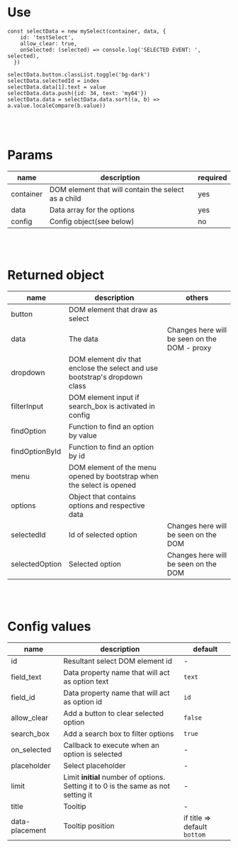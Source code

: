 # Use
```(Javascript)
const selectData = new mySelect(container, data, {
    id: 'testSelect',
    allow_clear: true,
    onSelected: (selected) => console.log('SELECTED EVENT: ', selected),
  })

selectData.button.classList.toggle('bg-dark')
selectData.selectedId = index
selectData.data[1].text = value
selectData.data.push({id: 34, text: 'my64'})
selectData.data = selectData.data.sort((a, b) => a.value.localeCompare(b.value))
```

<br></br>

# Params
| name | description | required |
|---|---|---|
|container|DOM element that will contain the select as a child|yes|
|data|Data array for the options|yes|
|config|Config object(see below)|no|

<br></br>

# Returned object
| name | description | others |
|---|---|---|
|button|DOM element that draw as select|
|data|The data|Changes here will be seen on the DOM - proxy
|dropdown|DOM element div that enclose the select and use bootstrap's dropdown class|
|filterInput|DOM element input if search_box is activated in config|
|findOption|Function to find an option by value|
|findOptionById|Function to find an option by id|
|menu|DOM element of the menu opened by bootstrap when the select is opened|
|options|Object that contains options and respective data|
|selectedId|Id of selected option|Changes here will be seen on the DOM
|selectedOption|Selected option|Changes here will be seen on the DOM

<br></br>

# Config values
| name | description | default |
|---|---|---|
| id | Resultant select DOM element id | - |
| field_text | Data property name that will act as option text | ```text``` |
| field_id | Data property name that will act as option id | ```id``` |
| allow_clear | Add a button to clear selected option | ```false```|
| search_box | Add a search box to filter options | ```true``` |
| on_selected | Callback to execute when an option is selected | - |
| placeholder | Select placeholder | -|
| limit | Limit **initial** number of options. Setting it to 0 is the same as not setting it | -|
| title | Tooltip | -|
|data-placement | Tooltip position | if title => default ```bottom```
